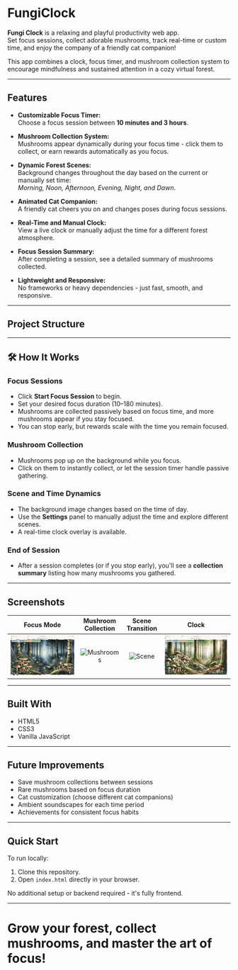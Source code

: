 # FungiClock

**Fungi Clock** is a relaxing and playful productivity web app.  
Set focus sessions, collect adorable mushrooms, track real-time or custom time, and enjoy the company of a friendly cat companion!

This app combines a clock, focus timer, and mushroom collection system to encourage mindfulness and sustained attention in a cozy virtual forest.

---

## Features

- **Customizable Focus Timer:**  
  Choose a focus session between **10 minutes and 3 hours**.

- **Mushroom Collection System:**  
  Mushrooms appear dynamically during your focus time - click them to collect, or earn rewards automatically as you focus.

- **Dynamic Forest Scenes:**  
  Background changes throughout the day based on the current or manually set time:  
  _Morning, Noon, Afternoon, Evening, Night, and Dawn_.

- **Animated Cat Companion:**  
  A friendly cat cheers you on and changes poses during focus sessions.

- **Real-Time and Manual Clock:**  
  View a live clock or manually adjust the time for a different forest atmosphere.

- **Focus Session Summary:**  
  After completing a session, see a detailed summary of mushrooms collected.

- **Lightweight and Responsive:**  
  No frameworks or heavy dependencies - just fast, smooth, and responsive.

---

## Project Structure


---

## 🛠️ How It Works

### Focus Sessions
- Click **Start Focus Session** to begin.
- Set your desired focus duration (10–180 minutes).
- Mushrooms are collected passively based on focus time, and more mushrooms appear if you stay focused.
- You can stop early, but rewards scale with the time you remain focused.

### Mushroom Collection
- Mushrooms pop up on the background while you focus.
- Click on them to instantly collect, or let the session timer handle passive gathering.

### Scene and Time Dynamics
- The background image changes based on the time of day.
- Use the **Settings** panel to manually adjust the time and explore different scenes.
- A real-time clock overlay is available.

### End of Session
- After a session completes (or if you stop early), you'll see a **collection summary** listing how many mushrooms you gathered.

---

## Screenshots

| Focus Mode | Mushroom Collection | Scene Transition | Clock |
|:----------:|:--------------------:|:-------------:|:-------------:|
| ![Focus Mode](display/focusMode.gif) | ![Mushrooms](display/mushroomCollection.gif) | ![Scene](display/sceneTransition.gif) | ![Clock Overlay](display/clock.gif) | 


---

## Built With

- HTML5
- CSS3
- Vanilla JavaScript

---

## Future Improvements

- Save mushroom collections between sessions
- Rare mushrooms based on focus duration
- Cat customization (choose different cat companions)
- Ambient soundscapes for each time period
- Achievements for consistent focus habits

---

## Quick Start

To run locally:

1. Clone this repository.
2. Open `index.html` directly in your browser.

No additional setup or backend required - it's fully frontend.

---

# Grow your forest, collect mushrooms, and master the art of focus! 
